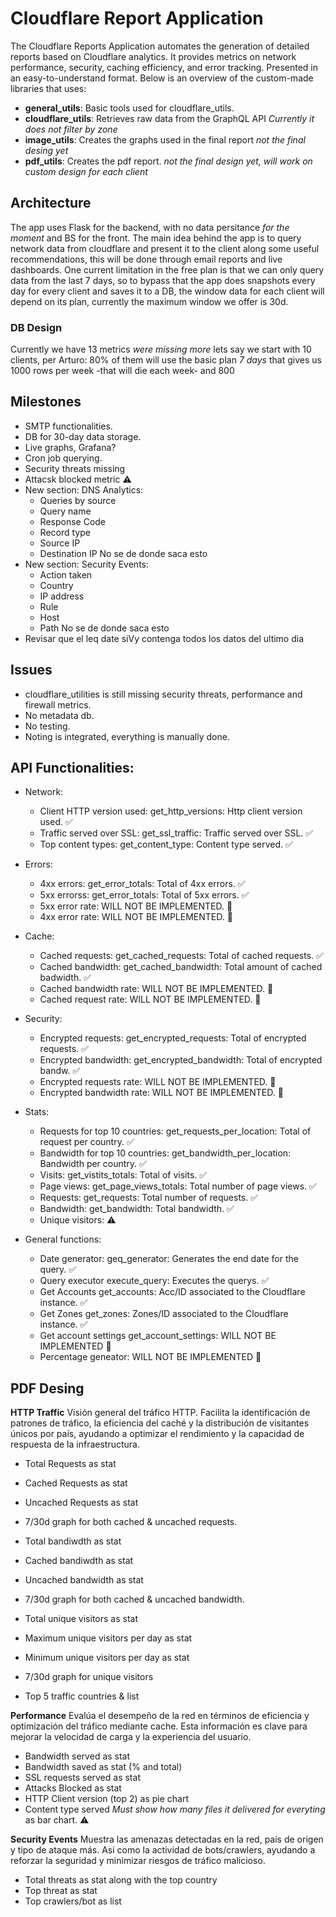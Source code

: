 # Cloudflare Report Application

The Cloudflare Reports Application automates the generation of detailed reports
based on Cloudflare analytics.
It provides metrics on network performance, security, caching efficiency, and error tracking.
Presented in an easy-to-understand format.
Below is an overview of the custom-made libraries that uses:

- **general_utils**: Basic tools used for cloudflare_utils.
- **cloudflare_utils**: Retrieves raw data from the GraphQL API
  *Currently it does not filter by zone*
- **image_utils**: Creates the graphs used in the final report
  *not the final desing yet*
- **pdf_utils**: Creates the pdf report.
  *not the final design yet, will work on custom design for each client*

## Architecture

The app uses Flask for the backend, with no data persitance *for the moment* and BS for the front.
The main idea behind the app is to query network data from cloudflare and present it to the client
along some useful recommendations, this will be done through email reports and live dashboards.
One current limitation in the free plan is that we can only query data from the last 7 days, so to
bypass that the app does snapshots every day for every client and saves it to a DB, the window data
for each client will depend on its plan, currently the maximum window we offer is 30d.

### DB Design
Currently we have 13 metrics *were missing more* lets say we start with 10 clients,
per Arturo: 80% of them will use the basic plan *7 days* that gives us 1000 rows per week
-that will die each week- and 800

## Milestones

- SMTP functionalities.
- DB for 30-day data storage.
- Live graphs, Grafana?
- Cron job querying.
- Security threats missing
- Attacsk blocked metric ⚠️
- New section: DNS Analytics:
  - Queries by source
  - Query name
  - Response Code
  - Record type
  - Source IP
  - Destination IP
  No se de donde saca esto
- New section: Security Events:
  - Action taken
  - Country
  - IP address
  - Rule
  - Host
  - Path
  No se de donde saca esto
- Revisar que el leq date siVy contenga todos los datos del ultimo dia

## Issues
- cloudflare_utilities is still missing security threats, performance and firewall metrics.
- No metadata db.
- No testing.
- Noting is integrated, everything is manually done.

## API Functionalities:

- Network:

  - Client HTTP version used: get_http_versions: Http client version used. ✅
  - Traffic served over SSL: get_ssl_traffic: Traffic served over SSL. ✅
  - Top content types: get_content_type: Content type served. ✅

- Errors:

  - 4xx errors: get_error_totals: Total of 4xx errors. ✅
  - 5xx errorss: get_error_totals: Total of 5xx errors. ✅
  - 5xx error rate: WILL NOT BE IMPLEMENTED. 🛑
  - 4xx error rate: WILL NOT BE IMPLEMENTED. 🛑


- Cache:

  - Cached requests: get_cached_requests: Total of cached requests. ✅
  - Cached bandwidth: get_cached_bandwidth: Total amount of cached badwidth. ✅
  - Cached bandwidth rate: WILL NOT BE IMPLEMENTED. 🛑
  - Cached request rate: WILL NOT BE IMPLEMENTED. 🛑

- Security:

  - Encrypted requests: get_encrypted_requests: Total of encrypted requests. ✅
  - Encrypted bandwidth: get_encrypted_bandwidth: Total of encrypted bandw. ✅
  - Encrypted requests rate: WILL NOT BE IMPLEMENTED. 🛑
  - Encrypted bandwidth rate: WILL NOT BE IMPLEMENTED. 🛑

- Stats:

  - Requests for top 10 countries: get_requests_per_location: Total of request per country. ✅
  - Bandwidth for top 10 countries: get_bandwidth_per_location: Bandwidth per country. ✅
  - Visits: get_vistits_totals: Total of visits. ✅
  - Page views: get_page_views_totals: Total number of page views. ✅
  - Requests: get_requests: Total number of requests. ✅
  - Bandwidth: get_bandwidth: Total bandwidth. ✅
  - Unique visitors: ⚠️

- General functions:

  - Date generator: geq_generator: Generates the end date for the query. ✅
  - Query executor execute_query: Executes the querys. ✅
  - Get Accounts get_accounts: Acc/ID associated to the Cloudflare instance. ✅
  - Get Zones get_zones: Zones/ID associated to the Cloudflare instance. ✅
  - Get account settings get_account_settings: WILL NOT BE IMPLEMENTED   🛑
  - Percentage geneator: WILL NOT BE IMPLEMENTED 🛑

## PDF Desing

**HTTP Traffic**
Visión general del tráfico HTTP. Facilita la identificación de patrones de tráfico, la eficiencia del caché y la distribución de visitantes únicos por país, ayudando a optimizar el rendimiento y la capacidad de respuesta de la infraestructura.

  - Total Requests as stat
  - Cached Requests as stat
  - Uncached Requests as stat
  - 7/30d graph for both cached & uncached requests.

  - Total bandiwdth as stat
  - Cached bandiwdth as stat
  - Uncached bandwidth as stat
  - 7/30d graph for both cached & uncached bandwidth.

  - Total unique visitors as stat
  - Maximum unique visitors per day as stat
  - Minimum unique visitors per day as stat
  - 7/30d graph for unique visitors
  - Top 5 traffic countries & list

**Performance**
Evalúa el desempeño de la red en términos de eficiencia y optimización del tráfico mediante cache. Esta información es clave para mejorar la velocidad de carga y la experiencia del usuario.

  - Bandwidth served as stat
  - Bandwidth saved as stat (% and total)
  - SSL requests served as stat
  - Attacks Blocked as stat
  - HTTP Client version (top 2) as pie chart
  - Content type served *Must show how many files it delivered for everyting* as bar chart. ⚠️

**Security Events**
Muestra las amenazas detectadas en la red, país de origen y tipo de ataque más. Asi como la actividad de bots/crawlers, ayudando a reforzar la seguridad y minimizar riesgos de tráfico malicioso.
  - Total threats as stat along with the top country
  - Top threat as stat
  - Top crawlers/bot as list
